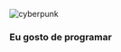 ![cyberpunk](https://user-images.githubusercontent.com/60518820/96678049-453a8180-1347-11eb-8f68-0bb7989649be.gif)
### Eu gosto de programar 

